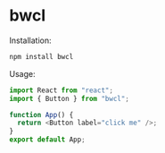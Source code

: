 # bwcl

Installation:

```js
npm install bwcl
```

Usage:

```js
import React from "react";
import { Button } from "bwcl";

function App() {
  return <Button label="click me" />;
}
export default App;
```

